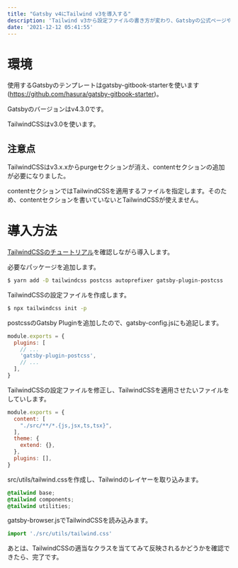 ```yaml
---
title: "Gatsby v4にTailwind v3を導入する"
description: 'Tailwind v3から設定ファイルの書き方が変わり、Gatsbyの公式ページやブログ記事通りにやっても設定できなくなってるので追加しました'
date: '2021-12-12 05:41:55'
---
```


# 環境
使用するGatsbyのテンプレートはgatsby-gitbook-starterを使います (https://github.com/hasura/gatsby-gitbook-starter)。

Gatsbyのバージョンはv4.3.0です。

TailwindCSSはv3.0を使います。

## 注意点
TailwindCSSはv3.x.xからpurgeセクションが消え、contentセクションの追加が必要になりました。

contentセクションではTailwindCSSを適用するファイルを指定します。そのため、contentセクションを書いていないとTailwindCSSが使えません。

# 導入方法
[TailwindCSSのチュートリアル](https://tailwindcss.com/docs/guides/gatsby)を確認しながら導入します。

必要なパッケージを追加します。

```bash
$ yarn add -D tailwindcss postcss autoprefixer gatsby-plugin-postcss
```

TailwindCSSの設定ファイルを作成します。

```bash
$ npx tailwindcss init -p
```

postcssのGatsby Pluginを追加したので、gatsby-config.jsにも追記します。

```js
module.exports = {
  plugins: [
    // ...
    'gatsby-plugin-postcss',
    // ...
  ],
}
```

TailwindCSSの設定ファイルを修正し、TailwindCSSを適用させたいファイルをしていします。

```js
module.exports = {
  content: [
    "./src/**/*.{js,jsx,ts,tsx}",
  ],
  theme: {
    extend: {},
  },
  plugins: [],
}
```

src/utils/tailwind.cssを作成し、Tailwindのレイヤーを取り込みます。

```css
@tailwind base;
@tailwind components;
@tailwind utilities;
```

gatsby-browser.jsでTailwindCSSを読み込みます。

```js
import './src/utils/tailwind.css'
```

あとは、TailwindCSSの適当なクラスを当ててみて反映されるかどうかを確認できたら、完了です。
